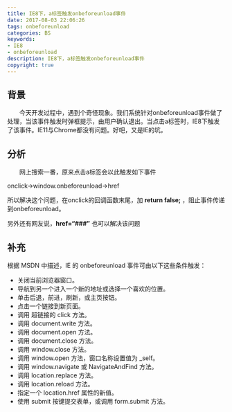 ```yaml
---
title: IE8下，a标签触发onbeforeunload事件
date: 2017-08-03 22:06:26
tags: onbeforeunload
categories: BS
keywords: 
- IE8
- onbeforeunload
description: IE8下，a标签触发onbeforeunload事件
copyright: true
---
```


## 背景

&emsp;&emsp;今天开发过程中，遇到个奇怪现象。我们系统针对onbeforeunload事件做了处理，当该事件触发时弹框提示，由用户确认退出。当点击a标签时，IE8下触发了该事件。IE11与Chrome都没有问题。好吧，又是IE的坑。


## 分析
&emsp;&emsp;网上搜索一番，原来点击a标签会以此触发如下事件

onclick->window.onbeforeunload->href

所以解决这个问题，在onclick的回调函数末尾，加 **return false;** ，阻止事件传递到onbeforeunload。

另外还有网友说，**href=“###”** 也可以解决该问题


## 补充
根据 MSDN 中描述，IE 的 onbeforeunload 事件可由以下这些条件触发：

- 关闭当前浏览器窗口。
- 导航到另一个进入一个新的地址或选择一个喜欢的位置。
- 单击后退，前进，刷新，或主页按钮。
- 点击一个链接到新页面。
- 调用 超链接的 click 方法。
- 调用 document.write 方法。
- 调用 document.open 方法。
- 调用 document.close 方法。
- 调用 window.close 方法。
- 调用 window.open 方法，窗口名称设置值为 _self。
- 调用 window.navigate 或 NavigateAndFind 方法。
- 调用 location.replace 方法。
- 调用 location.reload 方法。
- 指定一个 location.href 属性的新值。
- 使用 submit 按键提交表单，或调用 form.submit 方法。

